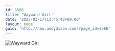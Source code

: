 ```yaml
---
id: 3586
title: 'Wayward Girl'
date: '2023-03-17T13:45:42+00:00'
layout: page
guid: 'http://new.andydixon.com/?page_id=3586'
---
```


![Wayward Girl](https://i0.wp.com/assets.g8x2.ldn.idrivee2-23.com/posters/Wayward%20Girl%2001.jpg?w=1200&ssl=1 "Wayward Girl")